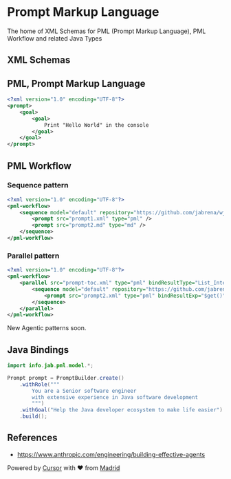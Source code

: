 # Prompt Markup Language

The home of XML Schemas for PML (Prompt Markup Language), PML Workflow and related Java Types

## XML Schemas

## PML, Prompt Markup Language

```xml
<?xml version="1.0" encoding="UTF-8"?>
<prompt>
    <goal>
        <goal>
            Print "Hello World" in the console
        </goal>
    </goal>
</prompt>
```

## PML Workflow

### Sequence pattern

```xml
<?xml version="1.0" encoding="UTF-8"?>
<pml-workflow>
    <sequence model="default" repository="https://github.com/jabrena/wjax25-demos">
        <prompt src="prompt1.xml" type="pml" />
        <prompt src="prompt2.md" type="md" />
    </sequence>
</pml-workflow>
```

### Parallel pattern

```xml
<?xml version="1.0" encoding="UTF-8"?>
<pml-workflow>
    <parallel src="prompt-toc.xml" type="pml" bindResultType="List_Integer">
        <sequence model="default" repository="https://github.com/jabrena/wjax25-demos">
            <prompt src="prompt2.xml" type="pml" bindResultExp="$get()"/>
        </sequence>
    </parallel>
</pml-workflow>
```

New Agentic patterns soon.

## Java Bindings

```java
import info.jab.pml.model.*;

Prompt prompt = PromptBuilder.create()
    .withRole("""
        You are a Senior software engineer
        with extensive experience in Java software development
        """)
    .withGoal("Help the Java developer ecosystem to make life easier")
    .build();
```

## References

- https://www.anthropic.com/engineering/building-effective-agents

Powered by [Cursor](https://www.cursor.com/) with ❤️ from [Madrid](https://www.google.com/maps/place/Community+of+Madrid,+Madrid/@40.4983324,-6.3162283,8z/data=!3m1!4b1!4m6!3m5!1s0xd41817a40e033b9:0x10340f3be4bc880!8m2!3d40.4167088!4d-3.5812692!16zL20vMGo0eGc?entry=ttu&g_ep=EgoyMDI1MDgxOC4wIKXMDSoASAFQAw%3D%3D)
